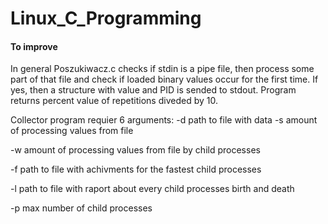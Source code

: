 # Linux_C_Programming

#### To improve

In general Poszukiwacz.c checks if stdin is a pipe file, then process some part of that file and check if loaded binary values occur for the first time.  If yes, then a structure with value and PID is sended to stdout. Program returns percent value of repetitions diveded by 10. 

Collector program requier 6 arguments:
-d path to file with data
-s amount of processing values from file

-w amount of processing values from file by child processes

-f path to file with achivments for the fastest child processes

-l path to file with raport about every child processes birth and death

-p max number of child processes
